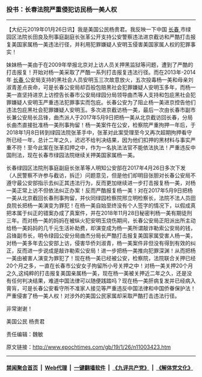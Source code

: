### 投书：长春法院严重侵犯访民杨一美人权
------------------------

<p>
 【大纪元2019年01月26日讯】我是美国公民杨贵君。我反映一下中国
 <a href="http://www.epochtimes.com/gb/tag/%E9%95%BF%E6%98%A5.html">
  长春
 </a>
 市绿园区法院长田良及刑事庭副庭长张革公开支持公安警察违法进京截访和严酷打击报复美国家属杨一美违法行径，并利用犯罪嫌疑人安明玉侵害美国家属人权的犯罪事实！
</p>
<p>
 妹妹杨一美由于在2009年举报北京对上访人员关押黑监狱等问题，遭到了严酷的打击报复！开始对杨一美采取了严酷一系列打击报复违法行径。而在2013年-2014年
 <a href="http://www.epochtimes.com/gb/tag/%E9%95%BF%E6%98%A5.html">
  长春
 </a>
 公安局支持的黑社会人员安明玉三次故意放火，五次投毒杨一美和母亲刘淑青差点丧命，可是长春公安局却百般包赔黑社会犯罪嫌疑人安明玉多年，而杨一美一直坚持进京上访控告长春市公安局绿园分局领导曲杰等人支持和包庇黑社会犯罪嫌疑人安明玉严重违法犯罪事实而包庇。长春公安为了阻止杨一美进京控告他们违法包庇黑社会犯罪嫌疑人安明玉。多次进京截访杨一美，最后一次由长春市副市长兼公安局长吕锋，曲杰派人于2017年5月9日把杨一美从北京截访回长春，分局长曲杰直接批准杨一美刑事拘留！杨一美案件在公安，检察院严重拘押一年后，于2018年1月8日转到绿园法院张革手中，张革对此案受理至今又再次超期拘押看守所已经一年，总计二年之久，迟迟不给判决结果，因为他们扣押的黑材料与事实严重不符！至今此案在张革扣押之中，作为一名执法法官不能依法执法！严重违反中国刑法，现在长春市绿园法院继续关押美国家属杨一美。
</p>
<p>
 长春绿园区法院刑事庭副庭长张革等人明知公安部在2017年4月26日多次下发（人民警察不许参与截访，拆迁）问题意见，但是他们却明目张胆对长春公安局不遵守最公安部指示去纠正其违法行为，反而更加继续进一步打击报复杨一美，对杨一美正常上访不但依法纠正办案！反而严酷报复杨一美！对在2017年5月9日把杨一美从北京截回长春刑事拘留，并伙同绿园检察院邢立明检察长，法院不法人员田良院长把杨一美演变为罪犯！在杨一美自始至终没有个人签字的情况下，以假成真 把本属于纠正的错案办成了真案件，并在2018年11月28日秘密判杨一美有期徒刑三年。而对杨一美的妈妈在被纵火犯安明玉烧伤期间，长春公安局正阳派出所主动给杨一美妈妈的几千元生活补助费，却演变成为杨一美所谓敲诈勒索公安局的钱， 吕锋副市长，明令绿园公安分局曲杰分局长严酷打击报复美国家属受害人杨一美，对杨一美多年去公安部上访，侵害华侨刘淑青，杨一美案件非但没有得到有效的纠正，反而进一步说成是敲诈勒索公安局！进一步把杨一美推向犯罪深渊！从而把杨一美由被害人演变为罪犯了！现在杨一美已经被公安，检察院，法院联合关押已经20个月之多，一直在长春市公安女子拘留所小号关押之中！对杨一美关押20个月之久,这纯粹的打击报复美国亲属杨一美，现在杨一美被关押近二年之久，还是没有任何判决结果，难道中国法律可以随便践踏吗？现在杨一美肝病复发并已经病入膏肓，可是长春公安看守所不准家人接见等严重违反中国法律和中国侨眷保护法！严重侵害了杨一美人权！对涉外的美国公民家属却采取严酷打击违法行径。
</p>
<p>
 非常谢谢！
</p>
<p>
 美国公民 杨贵君
</p>
<p>
 责任编辑：魏敏
</p>

原文链接：http://www.epochtimes.com/gb/19/1/26/n11003423.htm


------------------------
#### [禁闻聚合首页](https://github.com/gfw-breaker/banned-news/blob/master/README.md) &nbsp;|&nbsp; [Web代理](https://github.com/gfw-breaker/open-proxy/blob/master/README.md) &nbsp;|&nbsp; [一键翻墙软件](https://github.com/gfw-breaker/nogfw/blob/master/README.md) &nbsp;|&nbsp; [《九评共产党》](https://github.com/gfw-breaker/9ping.md/blob/master/README.md#九评之一评共产党是什么) &nbsp;|&nbsp; [《解体党文化》](https://github.com/gfw-breaker/jtdwh.md/blob/master/README.md#绪论)